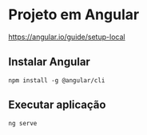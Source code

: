 # Projeto em Angular

https://angular.io/guide/setup-local

## Instalar Angular

`npm install -g @angular/cli`

## Executar aplicação

`ng serve`
